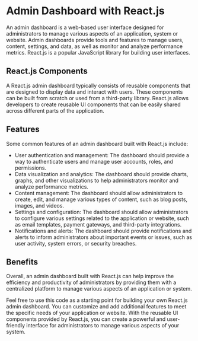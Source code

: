 <div class="flex flex-grow flex-col gap-3"><div class="min-h-[20px] flex flex-col items-start gap-4 whitespace-pre-wrap"><div class="markdown prose w-full break-words dark:prose-invert dark"><h1>Admin Dashboard with React.js</h1><p>An admin dashboard is a web-based user interface designed for administrators to manage various aspects of an application, system or website. Admin dashboards provide tools and features to manage users, content, settings, and data, as well as monitor and analyze performance metrics. React.js is a popular JavaScript library for building user interfaces.</p><h2>React.js Components</h2><p>A React.js admin dashboard typically consists of reusable components that are designed to display data and interact with users. These components can be built from scratch or used from a third-party library. React.js allows developers to create reusable UI components that can be easily shared across different parts of the application.</p><h2>Features</h2><p>Some common features of an admin dashboard built with React.js include:</p><ul><li>User authentication and management: The dashboard should provide a way to authenticate users and manage user accounts, roles, and permissions.</li><li>Data visualization and analytics: The dashboard should provide charts, graphs, and other visualizations to help administrators monitor and analyze performance metrics.</li><li>Content management: The dashboard should allow administrators to create, edit, and manage various types of content, such as blog posts, images, and videos.</li><li>Settings and configuration: The dashboard should allow administrators to configure various settings related to the application or website, such as email templates, payment gateways, and third-party integrations.</li><li>Notifications and alerts: The dashboard should provide notifications and alerts to inform administrators about important events or issues, such as user activity, system errors, or security breaches.</li></ul><h2>Benefits</h2><p>Overall, an admin dashboard built with React.js can help improve the efficiency and productivity of administrators by providing them with a centralized platform to manage various aspects of an application or system.</p></div></div></div>
<div>Feel free to use this code as a starting point for building your own React.js admin dashboard. You can customize and add additional features to meet the specific needs of your application or website. With the reusable UI components provided by React.js, you can create a powerful and user-friendly interface for administrators to manage various aspects of your system.</div>
